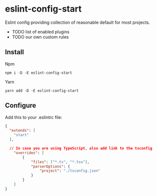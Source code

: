 # eslint-config-start

Eslint config providing collection of reasonable default for most projects.

- TODO list of enabled plugins
- TODO our own custom rules

## Install

Npm

```shell
npm i -D -E eslint-config-start
```

Yarn

```shell
yarn add -D -E eslint-config-start
```

## Configure

Add this to your .eslintrc file:

```json
{
  "extends": [
    "start"
  ],

  // In case you are using TypeScript, also add link to the tsconfig
	"overrides": [
		{
			"files": ["*.ts", "*.tsx"],
			"parserOptions": {
				"project": "./tsconfig.json"
			}
		}
	]
}
```
